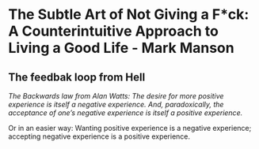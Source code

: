 # The Subtle Art of Not Giving a F*ck: A Counterintuitive Approach to Living a Good Life - Mark Manson

## The feedbak loop from Hell
*The Backwards law from Alan Watts:
The desire for more positive experience is itself a negative experience. And, paradoxically, the acceptance of one’s negative experience is itself a positive experience.*

Or in an easier way:
Wanting positive experience is a negative experience; accepting negative experience is a positive experience.
